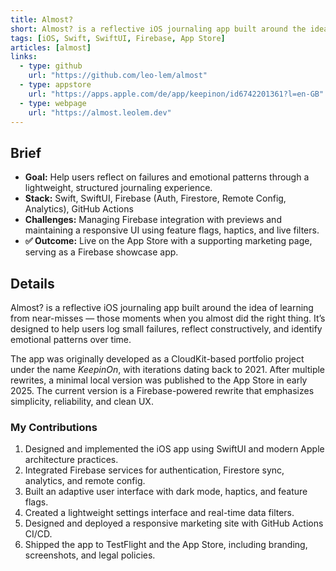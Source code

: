 ```yaml
---
title: Almost?
short: Almost? is a reflective iOS journaling app built around the idea of learning from near-misses — those moments when you almost did the right thing. It’s designed to help users log small failures, reflect constructively, and identify emotional patterns over time
tags: [iOS, Swift, SwiftUI, Firebase, App Store]
articles: [almost]
links:
  - type: github
    url: "https://github.com/leo-lem/almost"
  - type: appstore
    url: "https://apps.apple.com/de/app/keepinon/id6742201361?l=en-GB"
  - type: webpage
    url: "https://almost.leolem.dev"
---
```


## Brief

- **Goal:** Help users reflect on failures and emotional patterns through a lightweight, structured journaling experience.
- **Stack:** Swift, SwiftUI, Firebase (Auth, Firestore, Remote Config, Analytics), GitHub Actions
- **Challenges:** Managing Firebase integration with previews and maintaining a responsive UI using feature flags, haptics, and live filters.
- **✅ Outcome:** Live on the App Store with a supporting marketing page, serving as a Firebase showcase app.

## Details

Almost? is a reflective iOS journaling app built around the idea of learning from near-misses — those moments when you almost did the right thing. It’s designed to help users log small failures, reflect constructively, and identify emotional patterns over time.

The app was originally developed as a CloudKit-based portfolio project under the name *KeepinOn*, with iterations dating back to 2021. After multiple rewrites, a minimal local version was published to the App Store in early 2025. The current version is a Firebase-powered rewrite that emphasizes simplicity, reliability, and clean UX.

### My Contributions

1. Designed and implemented the iOS app using SwiftUI and modern Apple architecture practices.
2. Integrated Firebase services for authentication, Firestore sync, analytics, and remote config.
3. Built an adaptive user interface with dark mode, haptics, and feature flags.
4. Created a lightweight settings interface and real-time data filters.
5. Designed and deployed a responsive marketing site with GitHub Actions CI/CD.
6. Shipped the app to TestFlight and the App Store, including branding, screenshots, and legal policies.
